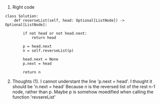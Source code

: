 1. Right code
```
class Solution:
    def reverseList(self, head: Optional[ListNode]) -> Optional[ListNode]:
        
        if not head or not head.next:
            return head
        
        p = head.next
        n = self.reverseList(p)
        
        head.next = None     
        p.next = head
        
        return n
```


2. Thoughts
(1). I cannot understant the line 'p.next = head'. I thought it should be 'n.next = head'
Because n is the reversed list of the rest n-1 node, rather than p. Maybe p is somehow moedified when calling the function 'revsereList'
